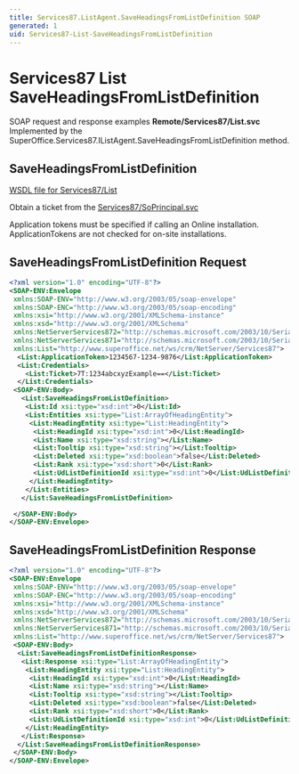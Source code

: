 ```yaml
---
title: Services87.ListAgent.SaveHeadingsFromListDefinition SOAP
generated: 1
uid: Services87-List-SaveHeadingsFromListDefinition
---
```


# Services87 List SaveHeadingsFromListDefinition

SOAP request and response examples **Remote/Services87/List.svc**
Implemented by the <see cref="M:SuperOffice.Services87.IListAgent.SaveHeadingsFromListDefinition">SuperOffice.Services87.IListAgent.SaveHeadingsFromListDefinition</see> method.

## SaveHeadingsFromListDefinition

[WSDL file for Services87/List](../Services87-List.md)

Obtain a ticket from the [Services87/SoPrincipal.svc](../SoPrincipal/index.md)

Application tokens must be specified if calling an Online installation. ApplicationTokens are not checked for on-site installations.

## SaveHeadingsFromListDefinition Request

```xml
<?xml version="1.0" encoding="UTF-8"?>
<SOAP-ENV:Envelope
 xmlns:SOAP-ENV="http://www.w3.org/2003/05/soap-envelope"
 xmlns:SOAP-ENC="http://www.w3.org/2003/05/soap-encoding"
 xmlns:xsi="http://www.w3.org/2001/XMLSchema-instance"
 xmlns:xsd="http://www.w3.org/2001/XMLSchema"
 xmlns:NetServerServices872="http://schemas.microsoft.com/2003/10/Serialization/Arrays"
 xmlns:NetServerServices871="http://schemas.microsoft.com/2003/10/Serialization/"
 xmlns:List="http://www.superoffice.net/ws/crm/NetServer/Services87">
  <List:ApplicationToken>1234567-1234-9876</List:ApplicationToken>
  <List:Credentials>
    <List:Ticket>7T:1234abcxyzExample==</List:Ticket>
  </List:Credentials>
 <SOAP-ENV:Body>
   <List:SaveHeadingsFromListDefinition>
    <List:Id xsi:type="xsd:int">0</List:Id>
    <List:Entities xsi:type="List:ArrayOfHeadingEntity">
     <List:HeadingEntity xsi:type="List:HeadingEntity">
      <List:HeadingId xsi:type="xsd:int">0</List:HeadingId>
      <List:Name xsi:type="xsd:string"></List:Name>
      <List:Tooltip xsi:type="xsd:string"></List:Tooltip>
      <List:Deleted xsi:type="xsd:boolean">false</List:Deleted>
      <List:Rank xsi:type="xsd:short">0</List:Rank>
      <List:UdListDefinitionId xsi:type="xsd:int">0</List:UdListDefinitionId>
     </List:HeadingEntity>
    </List:Entities>
   </List:SaveHeadingsFromListDefinition>

 </SOAP-ENV:Body>
</SOAP-ENV:Envelope>

```

## SaveHeadingsFromListDefinition Response

```xml
<?xml version="1.0" encoding="UTF-8"?>
<SOAP-ENV:Envelope
 xmlns:SOAP-ENV="http://www.w3.org/2003/05/soap-envelope"
 xmlns:SOAP-ENC="http://www.w3.org/2003/05/soap-encoding"
 xmlns:xsi="http://www.w3.org/2001/XMLSchema-instance"
 xmlns:xsd="http://www.w3.org/2001/XMLSchema"
 xmlns:NetServerServices872="http://schemas.microsoft.com/2003/10/Serialization/Arrays"
 xmlns:NetServerServices871="http://schemas.microsoft.com/2003/10/Serialization/"
 xmlns:List="http://www.superoffice.net/ws/crm/NetServer/Services87">
 <SOAP-ENV:Body>
  <List:SaveHeadingsFromListDefinitionResponse>
   <List:Response xsi:type="List:ArrayOfHeadingEntity">
    <List:HeadingEntity xsi:type="List:HeadingEntity">
     <List:HeadingId xsi:type="xsd:int">0</List:HeadingId>
     <List:Name xsi:type="xsd:string"></List:Name>
     <List:Tooltip xsi:type="xsd:string"></List:Tooltip>
     <List:Deleted xsi:type="xsd:boolean">false</List:Deleted>
     <List:Rank xsi:type="xsd:short">0</List:Rank>
     <List:UdListDefinitionId xsi:type="xsd:int">0</List:UdListDefinitionId>
    </List:HeadingEntity>
   </List:Response>
  </List:SaveHeadingsFromListDefinitionResponse>
 </SOAP-ENV:Body>
</SOAP-ENV:Envelope>

```
